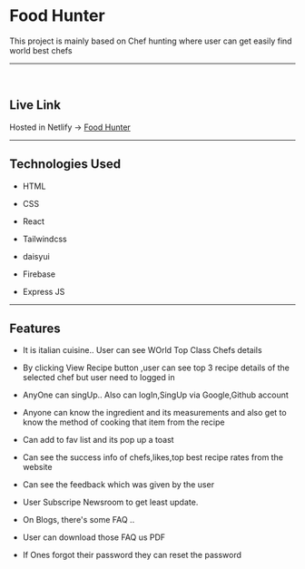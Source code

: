 <h1>Food Hunter</h1>
<p>This project is mainly based on Chef hunting where user can get easily find world best chefs</p>
<hr/>
<br/>
<h2>Live Link</h2>
<p>Hosted in Netlify -> <a href="https://food-hunter-bc423.web.app/">Food Hunter</a></p>
<hr/>
<h2>Technologies Used</h2>
<ul>
<li>HTML</li>
</ul><ul>
<li>CSS</li>
</ul><ul>
<li>React</li>
</ul><ul>
<li>Tailwindcss</li>
</ul><ul>
<li>daisyui</li>
</ul><ul>
<li>Firebase</li>
</ul><ul>
<li>Express JS</li>
</ul>
<hr>
<h2>Features</h2>
<ul>
<li>It is italian cuisine.. User can see WOrld Top Class Chefs details  </li>
</ul><ul>
<li>By clicking View Recipe button ,user can see top 3 recipe details of the selected chef but user need to logged in</li>
</ul>
<ul>
<li>AnyOne can singUp.. Also can logIn,SingUp via Google,Github account</li>
</ul>
<ul>
<li>Anyone can know the ingredient and its measurements and also get to know the method of cooking that item from the recipe</li>
</ul><ul>
<li>Can add to fav list and its pop up a toast</li>
</ul><ul>
<li>Can see the success info of chefs,likes,top best recipe rates from the website</li>
</ul><ul>
<li>Can see the feedback which was given by the user</li>
</ul><ul>
<li>User Subscripe Newsroom to get least update. </li>
</ul><ul>
<li>On Blogs, there's some FAQ ..</li>
</ul>
<ul>
<li>User can download those FAQ us PDF</li>
</ul>
<ul>
<li>If Ones forgot their password they can reset the password</li>
</ul>
